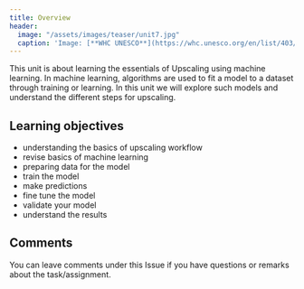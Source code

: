 ```yaml
---
title: Overview
header:
  image: "/assets/images/teaser/unit7.jpg"
  caption: 'Image: [**WHC UNESCO**](https://whc.unesco.org/en/list/403/)'
---
```


This unit is about learning the essentials of Upscaling using machine learning. In machine learning, algorithms are used to fit a model to a dataset through training or learning. 
In this unit we will explore such models and understand the different steps for upscaling.

<!--more-->

## Learning objectives

* understanding the basics of upscaling workflow
* revise basics of machine learning
* preparing data for the model
* train the model
* make predictions
* fine tune the model
* validate your model
* understand the results

## Comments

You can leave comments under this Issue if you have questions or remarks about the task/assignment. 

<script src="https://utteranc.es/client.js"
        repo="GeoMOER/moer-mpg-upscaling"
        issue-term="moer-mpg-upscaling-unit04-Lidar"
        theme="github-light"
        crossorigin="anonymous"
        async>
</script>